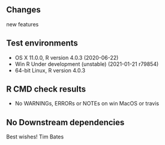 ## Changes
new features
## Test environments
* OS X 11.0.0, R version 4.0.3 (2020-06-22)
* Win R Under development (unstable) (2021-01-21 r79854)
* 64-bit Linux, R version 4.0.3

## R CMD check results
* No WARNINGs, ERRORs or NOTEs on win MacOS or travis

## No Downstream dependencies

Best wishes!
Tim Bates
